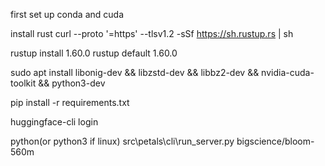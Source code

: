 
first set up conda and cuda

install rust curl --proto '=https' --tlsv1.2 -sSf https://sh.rustup.rs | sh

rustup install 1.60.0
rustup default 1.60.0

sudo apt install libonig-dev && libzstd-dev && libbz2-dev && nvidia-cuda-toolkit && python3-dev

pip install -r requirements.txt


huggingface-cli login

python(or python3 if linux) src\petals\cli\run_server.py bigscience/bloom-560m
